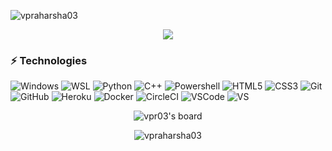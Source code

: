 <p align="left"> <img src="https://komarev.com/ghpvc/?username=vpraharsha03" alt="vpraharsha03" /> </p>
<p align="center"> <img src="https://youberelentless.com/wp-content/uploads/2017/01/giant-bamboo.jpg" /> </p>

### ⚡ Technologies

![Windows](https://img.shields.io/badge/-Windows-0078D6.svg?logo=windows&style=flat-square)
![WSL](https://img.shields.io/badge/-WSL-000000.svg?logo=linux&style=flat-square)
![Python](https://img.shields.io/badge/-Python-000000?style=flat-square&logo=python)
<img alt="C++" src="https://img.shields.io/badge/-C%2B%2B-00599C?style=flat-square&logo=C%2B%2B&logoColor=white">
![Powershell](https://img.shields.io/badge/-Powershell-000000.svg?logo=powershell&style=flat-square)
![HTML5](https://img.shields.io/badge/-HTML5-E34F26?style=flat-square&logo=html5&logoColor=white)
![CSS3](https://img.shields.io/badge/-CSS3-1572B6?style=flat-square&logo=css3)
![Git](https://img.shields.io/badge/-Git-black?style=flat-square&logo=git)
![GitHub](https://img.shields.io/badge/-GitHub-181717?style=flat-square&logo=github)
![Heroku](https://img.shields.io/badge/-Heroku-430098?style=flat-square&logo=heroku)
![Docker](https://img.shields.io/badge/-Docker-black?style=flat-square&logo=docker)
![CircleCI](https://img.shields.io/badge/-Circleci-343434.svg?logo=circleci&style=flat-square)
![VSCode](https://img.shields.io/badge/-Visual%20Studio%20Code-007ACC.svg?style=flat-square&logo=visual-studio-code)
![VS](https://img.shields.io/badge/-Visual%20Studio-5C2D91.svg?style=flat-square&logo=visual-studio)
<p align="center"> <img src="https://holopin.io/api/user/board?user=vpr03" alt="vpr03's board" /> </p>
<p align="center"> <img src="https://github-readme-stats.vercel.app/api?username=vpraharsha03&&theme=buefy&show_icons=true" alt="vpraharsha03" /> </p>

<!--<img alt="C#" src="https://img.shields.io/badge/-C%23-228b22?style=flat-square&logo=C%23&logoColor=white">
<img alt=".NET" src="https://img.shields.io/badge/-.NET-512BD4?style=flat-square&logo=dot-net">-->
